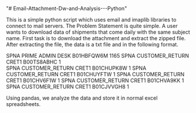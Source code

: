 "# Email-Attachment-Dw-and-Analysis---Python" 

This is a simple python script which uses email and imaplib libraries to connect to mail servers.
The Problem Statement is quite simple. A user wants to download data of shipments that come daily
with the same subject name. First task is to download the attachment and extract the zipped file.
After extracting the file, the data is a txt file and in the following format.

SPNA	PRIME	ADMIN DESK	B01HBFQW6M	1165 
SPNA	CUSTOMER_RETURN	CRET1	B00TS8ABHC	1	
SPNA	CUSTOMER_RETURN	CRET1	B01CHUPK8W	1
SPNA	CUSTOMER_RETURN	CRET1	B01CHUYFTW	1
SPNA	CUSTOMER_RETURN	CRET1	B01CHV6F1W	1
SPNA	CUSTOMER_RETURN	CRET1	B01CHVA9KK	1
SPNA	CUSTOMER_RETURN	CRET1	B01CJVVGH8	1

Using pandas, we analyze the data and store it in normal excel spreadsheets.